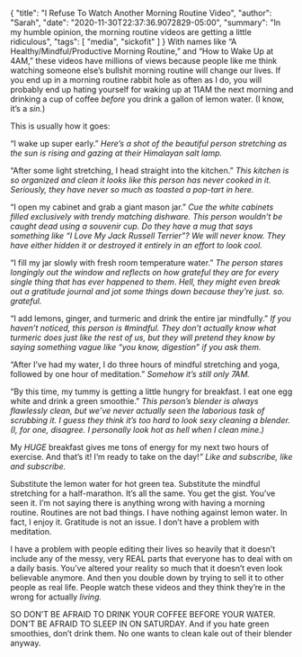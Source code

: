 {
    "title": "I Refuse To Watch Another Morning Routine Video",
    "author": "Sarah",
    "date": "2020-11-30T22:37:36.9072829-05:00",
    "summary": "In my humble opinion, the morning routine videos are getting a little ridiculous",
    "tags": [
        "media",
        "sickofit"
    ]
}
With names like “A Healthy/Mindful/Productive Morning Routine,” and “How
to Wake Up at 4AM,” these videos have millions of views because people
like me think watching someone else’s bullshit morning routine will
change our lives. If you end up in a morning routine rabbit hole as
often as I do, you will probably end up hating yourself for waking up at
11AM the next morning and drinking a cup of coffee *before* you drink a
gallon of lemon water. (I know, it’s a *sin.*)

This is usually how it goes:

“I wake up super early.” *Here’s a shot of the beautiful person
stretching as the sun is rising and gazing at their Himalayan salt
lamp.*

“After some light stretching, I head straight into the kitchen.” *This
kitchen is so organized and clean it looks like this person has never
cooked in it. Seriously, they have never so much as toasted a pop-tart
in here.*

“I open my cabinet and grab a giant mason jar.” *Cue the white cabinets
filled exclusively with trendy matching dishware. This person wouldn’t
be caught dead using a souvenir cup. Do they have a mug that says
something like “I Love My Jack Russell Terrier”? We will never know.
They have either hidden it or destroyed it entirely in an effort to look
cool.*

“I fill my jar slowly with fresh room temperature water.” *The person
stares longingly out the window and reflects on how grateful they are
for every single thing that has ever happened to them*. *Hell, they
might even break out a gratitude journal and jot some things down
because they’re just. so. grateful.*

“I add lemons, ginger, and turmeric and drink the entire jar mindfully.”
*If you haven’t noticed, this person is \#mindful. They don’t actually
know what turmeric does just like the rest of us, but they will pretend
they know by saying something vague like “you know, digestion” if you
ask them.*

“After I’ve had my water, I do three hours of mindful stretching and
yoga, followed by one hour of meditation.” *Somehow it’s still only
7AM.*

“By this time, my tummy is getting a little hungry for breakfast. I eat
one egg white and drink a green smoothie.” *This person’s blender is
always flawlessly clean, but we’ve never actually seen the laborious
task of scrubbing it. I guess they think it’s too hard to look sexy
cleaning a blender. (I, for one, disagree. I personally look hot as hell
when I clean mine.)*

My *HUGE* breakfast gives me tons of energy for my next two hours of
exercise. And that’s it\! I’m ready to take on the day\!*”* *Like and
subscribe, like and subscribe.*

Substitute the lemon water for hot green tea. Substitute the mindful
stretching for a half-marathon. It’s all the same. You get the gist.
You’ve seen it. I’m not saying there is anything wrong with having a
morning routine. Routines are not bad things. I have nothing against
lemon water. In fact, I enjoy it. Gratitude is not an issue. I don’t
have a problem with meditation.

I have a problem with people editing their lives so heavily that it
doesn’t include any of the messy, very REAL parts that everyone has to
deal with on a daily basis. You’ve altered your reality so much that it
doesn’t even look believable anymore. And then you double down by trying
to sell it to other people as real life. People watch these videos and
they think they’re in the wrong for actually *living.*

SO DON’T BE AFRAID TO DRINK YOUR COFFEE BEFORE YOUR WATER. DON’T BE
AFRAID TO SLEEP IN ON SATURDAY. And if you hate green smoothies, don’t
drink them. No one wants to clean kale out of their blender anyway.
